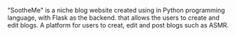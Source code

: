 "SootheMe" is a niche blog website created using in Python programming language, with  Flask as the backend. that allows the users to create and edit blogs. A platform for users to creat, edit and post blogs such as ASMR.

